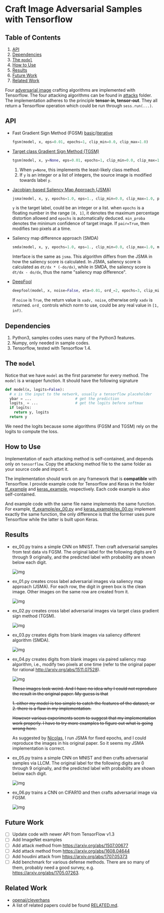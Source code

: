 Craft Image Adversarial Samples with Tensorflow
===============================================

## Table of Contents

1. [API](#api)
2. [Dependencies](#dependencies)
3. [The `model`](#the-model)
4. [How to Use](#how-to-use)
5. [Results](#results)
6. [Future Work](#future-work)
7. [Related Work](#related-work)

Four [adversarial image](https://arxiv.org/abs/1312.6199) crafting algorithms are implemented with Tensorflow.
The four attacking algorithms can be found in [attacks](attacks) folder.  The
implementation adheres to the principle **tensor-in, tensor-out**.  They all
return a Tensorflow operation which could be run through `sess.run(...)`.

## API

- Fast Gradient Sign Method (FGSM) [basic](https://arxiv.org/abs/1412.6572/)/[iterative](https://arxiv.org/abs/1607.02533)

  ```python
  fgsm(model, x, eps=0.01, epochs=1, clip_min=0.0, clip_max=1.0)
  ```

- [Target class Gradient Sign Method (TGSM)](https://arxiv.org/abs/1607.02533)

  ```python
  tgsm(model, x, y=None, eps=0.01, epochs=1, clip_min=0.0, clip_max=1.0)
  ```

  1. When `y=None`, this implements the least-likely class method.
  2. If `y` is an integer or a list of integers, the source image is modified
     towards label `y`.
- [Jacobian-based Saliency Map Approach (JSMA)](https://arxiv.org/abs/1511.07528)

  ```python
  jsma(model, x, y, epochs=1.0, eps=1., clip_min=0.0, clip_max=1.0, pair=False, min_proba=0.0)
  ```

  `y` is the target label, could be an integer or a list.  when `epochs` is a
  floating number in the range `[0, 1]`, it denotes the maximum percentage
  distortion allowed and `epochs` is automatically deduced.  `min_proba` denotes
  the minimum confidence of target image.  If `pair=True`, then modifies two
  pixels at a time.

- Saliency map difference approach (SMDA)
  ```python
  smda(model, x, y, epochs=1.0, eps=1., clip_min=0.0, clip_max=1.0, min_proba=0.0)
  ```

  Interface is the same as `jsma`.  This algorithm differs from the JSMA in how
  the saliency score is calculated.  In JSMA, saliency score is calculated as
  `dt/dx * (-do/dx)`, while in SMDA, the saliency score is `dt/dx - do/dx`, thus
  the name "saliency map difference".

- [DeepFool](https://arxiv.org/abs/1511.04599)

  ```python
  deepfool(model, x, noise=False, eta=0.01, ord_=2, epochs=3, clip_min=0.0, clip_max=1.0, min_prob=0.0)
  ```

  If `noise` is `True`, the return value is `xadv, noise`, otherwise only `xadv`
  is returned.  `ord_` controls which norm to use, could be any real value in
  `[1, inf)`.

## Dependencies

1. Python3, samples codes uses many of the Python3 features.
2. Numpy, only needed in sample codes.
3. Tensorflow, tested with Tensorflow 1.4.

## The `model`

Notice that we have `model` as the first parameter for every method.  The
`model` is a wrapper function.  It should have the following signature

```python
def model(x, logits=False):
  # x is the input to the network, usually a tensorflow placeholder
  ybar = ...                    # get the prediction
  logits_ = ...                 # get the logits before softmax
  if logits:
    return y, logits
  return y
```

We need the logits because some algorithms (FGSM and TGSM) rely on the logits to
compute the loss.

## How to Use

Implementation of each attacking method is self-contained, and depends only on
`tensorflow`.  Copy the attacking method file to the same folder as your source
code and import it.

The implementation should work on any framework that is **compatible** with
Tensorflow.  I provide example code for Tensorflow and Keras in the folder
[tf_example](./tf_example) and [keras_example](./keras_example), respectively.  Each code example is also
self-contained.

And example code with the same file name implements the same function.  For
example, [tf_example/ex_00.py](tf_example/ex_00.py) and [keras_example/ex_00.py](keras_example/ex_00.py) implement
exactly the same function, the only difference is that the former uses pure
Tensorflow while the latter is built upon Keras.

## Results

- ex_00.py trains a simple CNN on MNIST.  Then craft adversarial samples from
  test data vis FGSM.  The original label for the following digits are 0 through
  9 originally, and the predicted label with probability are shown below each
  digit.

  ![img](img/ex_00.png)

- ex_01.py creates cross label adversarial images via saliency map approach
  (JSMA).  For each row, the digit in green box is the clean image.  Other
  images on the same row are created from it.

  ![img](img/ex_01.png)

- ex_02.py creates cross label adversarial images via target class gradient sign
  method (TGSM).

  ![img](img/ex_02.png)

- ex_03.py creates digits from blank images via saliency different algorithm
  (SMDA).

  ![img](img/ex_03.png)

- ex_04.py creates digits from blank images via paired saliency map algorithm,
  i.e., modify two pixels at one time (refer to the original paper for rational
  http://arxiv.org/abs/1511.07528).

  ![img](img/ex_04.png)

  ~~These images look weird.  And I have no idea why I could not reproduce the
  result in the original paper.  My guess is that~~

  ~~1. either my model is too simple to catch the features of the dataset, or~~
  ~~2. there is a flaw in my implementation.~~

  ~~However various experiments seem to suggest that my implementation work
  properly.  I have to try more examples to figure out what is going wrong
  here.~~

  As suggested by [Nicolas](https://papernot.fr/), I run JSMA for fixed epochs, and I could
  reproduce the images in his original paper.  So it seems my JSMA
  implementation is correct.

- ex_05.py trains a simple CNN on MNIST and then crafts adversarial samples via
  LLCM.  The original label for the following digits are 0 through 9 originally,
  and the predicted label with probability are shown below each digit.

  ![img](img/ex_05.png)

- ex_06.py trains a CNN on CIFAR10 and then crafts adversarial image via FGSM.

  ![img](img/ex_06.png)

## Future Work

- [ ] Update code with newer API from TensorFlow v1.3
- [ ] Add ImageNet examples
- [ ] Add attack method from https://arxiv.org/abs/1507.00677
- [ ] Add attack method from https://arxiv.org/abs/1608.04644
- [ ] Add houdini attack from https://arxiv.org/abs/1707.05373
- [ ] Add benchmark for various defense methods.  There are so many of them,
  probably need a good survey, e.g. https://arxiv.org/abs/1705.07263.

## Related Work

- [openai/cleverhans](https://github.com/openai/cleverhans)
- A list of related papers could be found [RELATED.md](./RELATED.md).
